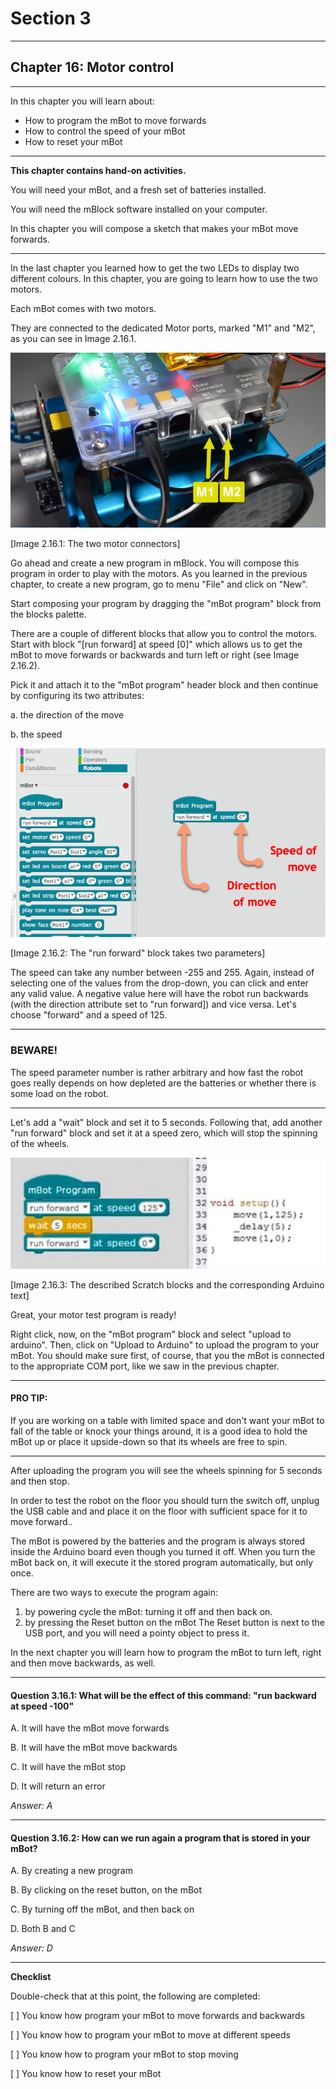 # Section 3

---

## Chapter 16: Motor control

---

In this chapter you will learn about:

* How to program the mBot to move forwards
* How to control the speed of your mBot
* How to reset your mBot

---

**This chapter contains hand-on activities.**

You will need your mBot, and a fresh set of batteries installed.

You will need the mBlock software installed on your computer.

In this chapter you will compose a sketch that makes your mBot move forwards.

---

In the last chapter you learned how to get the two LEDs to display two different colours. In this chapter, you are going to learn how to use the two motors.

Each mBot comes with two motors.

They are connected to the dedicated Motor ports, marked "M1" and "M2", as you can see in Image 2.16.1.

![](/assets/Img.3.16.1.jpg)

\[Image 2.16.1: The two motor connectors\]

Go ahead and create a new program in mBlock. You will compose this program in order to play with the motors. As you learned in the previous chapter, to create a new program, go to menu "File" and click on "New".

Start composing your program by dragging the "mBot program" block from the blocks palette.

There are a couple of different blocks that allow you to control the motors. Start with block "\[run forward\] at speed \[0\]" which allows us to get the mBot to move forwards or backwards and turn left or right \(see Image 2.16.2\).

Pick it and attach it to the "mBot program" header block and then continue by configuring its two attributes:

a. the direction of the move

b. the speed

![](/assets/2017-04-12_13-00-50.png)

\[Image 2.16.2: The "run forward" block takes two parameters\]

The speed can take any number between -255 and 255. Again, instead of selecting one of the values from the drop-down, you can click and enter any valid value. A negative value here will have the robot run backwards \(with the direction attribute set to "run forward\]\) and vice versa. Let's choose "forward" and a speed of 125.

---

### BEWARE!

The speed parameter number is rather arbitrary and how fast the robot goes really depends on how depleted are the batteries or whether there is some load on the robot.

---

Let's add a "wait" block and set it to 5 seconds. Following that, add another "run forward" block and set it at a speed zero, which will stop the spinning of the wheels.

![](/assets/Img.3.16.2.jpg)

\[Image 2.16.3: The described Scratch blocks and the corresponding Arduino text\]

Great, your motor test program is ready!

Right click, now, on the "mBot program" block and select "upload to arduino". Then, click on "Upload to Arduino" to upload the program to your mBot. You should make sure first, of course, that you the mBot is connected to the appropriate COM port, like we saw in the previous chapter.

---

#### PRO TIP:

If you are working on a table with limited space and don't want your mBot to fall of the table or knock your things around, it is a good idea to hold the mBot up or place it upside-down so that its wheels are free to spin.

---

After uploading the program you will see the wheels spinning for 5 seconds and then stop.

In order to test the robot on the floor you should turn the switch off, unplug the USB cable and and place it on the floor with sufficient space for it to move forward..

The mBot is powered by the batteries and the program is always stored inside the Arduino board even though you turned it off. When you turn the mBot back on, it will execute it the stored program automatically, but only once.

There are two ways to execute the program again:

1. by powering cycle the mBot: turning it off and then back on.
2. by pressing the Reset button on the mBot The Reset button is next to the USB port, and you will need a pointy object to press it.

In the next chapter you will learn how to program the mBot to turn left, right and then move backwards, as well.

---

#### Question 3.16.1: What will be the effect of this command: "run backward at speed -100"

A. It will have the mBot move forwards

B. It will have the mBot move backwards

C. It will have the mBot stop

D. It will return an error

_Answer: A_

---

#### Question 3.16.2: How can we run again a program that is stored in your mBot?

A. By creating a new program

B. By clicking on the reset button, on the mBot

C. By turning off the mBot, and then back on

D. Both B and C

_Answer: D_

---

**Checklist**

Double-check that at this point, the following are completed:

\[   \] You know how program your mBot to move forwards and backwards

\[   \] You know how to program your mBot to move at different speeds

\[   \] You know how to program your mBot to stop moving

\[   \] You know how to reset your mBot


